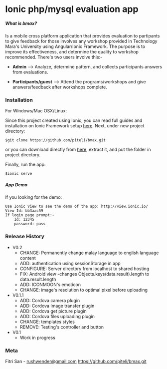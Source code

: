 # Ionic php/mysql evaluation app

##### What is bmax?

Is a mobile cross platform application that provides evaluation to partipants to give feedback for those involves any workshop provided In Technology Mara's University using Angular/Ionic Framework. The purpose is to improve its effectiveness, and determine the quality to workshop recommended. There's two users involve this:-

* **Admin** --> Analyze, determine pattern, and collects participants answers from evaluations.
	
* **Participants/guest** --> Attend the programs/workshops and give answers/feedback after workshops complete.


### Installation
For Windows/Mac OSX/Linux:

Since this project created using Ionic, you can read full guides and installation on Ionic Framework setup [here](http://ionicframework.com/docs/guide/installation.html).
Next, under new project directory:

    $git clone https://github.com/piteli/bmax.git
or
you can download directly from [here](https://github.com/piteli/bmax.git), extract it, and put the folder in project directory.

Finally, run the app:

    $ionic serve


##### App Demo
If you looking for the demo:

    Use Ionic View to see the demo of the app: http://view.ionic.io/ 
    View Id: bb3aac59
    If login page prompt:-
        Id: 12345
        password: pass

### Release History
* V0.2
    * CHANGE: Permanently change malay language to english language content
    * ADD: authentication using sessionStorage in app
    * CONFIGURE: Server directory from localhost to shared hosting
    * FIX: Android view -changes Objects.keys(data.result).length to data.result.length
    * ADD: ICONMOON's emoticon
    * CHANGE: image's resolution to optimal pixel before uploading
* V0.1.1
    * ADD: Cordova camera plugin
    * ADD: Cordova Image transfer plugin
    * ADD: Cordova get picture plugin
    * ADD: Cordova files uploading plugin
    * CHANGE: templates styles
    * REMOVE: Testing's controller and button
* V0.1
    * Work in progress

### Meta
Fitri San - rushwender@gmail.com
https://github.com/piteli/bmax.git